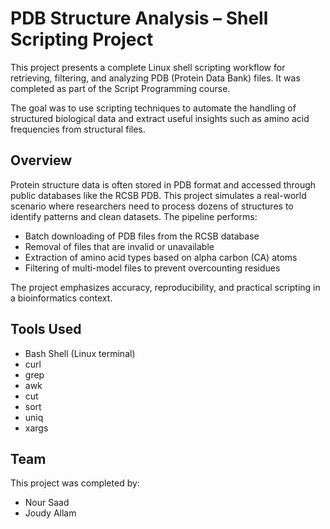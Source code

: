 # PDB Structure Analysis – Shell Scripting Project

This project presents a complete Linux shell scripting workflow for retrieving, filtering, and analyzing PDB (Protein Data Bank) files. 
It was completed as part of the Script Programming course.

The goal was to use scripting techniques to automate the handling of structured biological data and extract useful insights such as amino acid frequencies from structural files.

## Overview

Protein structure data is often stored in PDB format and accessed through public databases like the RCSB PDB. This project simulates a real-world scenario where researchers need to process dozens of structures to identify patterns and clean datasets. 
The pipeline performs:

- Batch downloading of PDB files from the RCSB database
- Removal of files that are invalid or unavailable
- Extraction of amino acid types based on alpha carbon (CA) atoms
- Filtering of multi-model files to prevent overcounting residues

The project emphasizes accuracy, reproducibility, and practical scripting in a bioinformatics context.

## Tools Used

- Bash Shell (Linux terminal)
- curl
- grep
- awk
- cut
- sort
- uniq
- xargs

## Team

This project was completed by:

- Nour Saad  
- Joudy Allam
